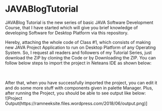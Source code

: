 # JAVABlogTutorial
JAVABlog Tutorial is the new series of basic JAVA Software Development Course, that I have started which will give you brief knowledge of developing Software for Desktop Platform
via this repository.<br/>
<p font-style="justify">Hereby, attaching the whole code of Class #1, which consists of making new JAVA Project Application to run on Desktop Platform of any Operating System.
So, I request all readers and followers of my Tutorial Series, just download the ZiP by cloning the Code or by Downloading the ZIP. You can follow below steps
to import the project in Neteans IDE as shown below:</p><br/>

<br/>
After that, when you have successfully imported the project, you can edit it and do some more stuff with components given in palette Manager. Plus, after running the Project, you should be able to see output like below:<br/>
![Project Output(https://ramneeksite.files.wordpress.com/2018/06/output.png)]
  
